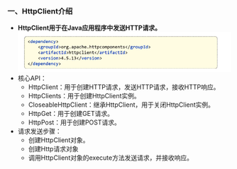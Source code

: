 ### 一、HttpClient介绍
* **HttpClient用于在Java应用程序中发送HTTP请求。**
 ![1751206924652](image/HttpClient/1751206924652.png)
* 核心API：
  * HttpClient：用于创建HTTP请求，发送HTTP请求，接收HTTP响应。
  * HttpClients：用于创建HttpClient实例。 
  * CloseableHttpClient：继承HttpClient，用于关闭HttpClient实例。
  * HttpGet：用于创建GET请求。
  * HttpPost：用于创建POST请求。
* 请求发送步骤：
  * 创建HttpClient对象。
  * 创建Http请求对象
  * 调用HttpClient对象的execute方法发送请求，并接收响应。 